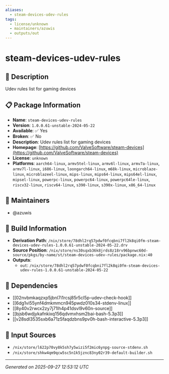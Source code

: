 ```yaml
---
aliases:
  - steam-devices-udev-rules
tags:
  - license/unknown
  - maintainers/azuwis
  - outputs/out
---
```


# steam-devices-udev-rules

## 📝 Description

Udev rules list for gaming devices

## 📋 Package Information

- **Name**: `steam-devices-udev-rules`
- **Version**: `1.0.0.61-unstable-2024-05-22`
- **Available**: ✅ Yes
- **Broken**: ✅ No
- **Description**: Udev rules list for gaming devices
- **Homepage**: [https://github.com/ValveSoftware/steam-devices](https://github.com/ValveSoftware/steam-devices)
- **License**: `unknown`
- **Platforms**: `aarch64-linux`, `armv5tel-linux`, `armv6l-linux`, `armv7a-linux`, `armv7l-linux`, `i686-linux`, `loongarch64-linux`, `m68k-linux`, `microblaze-linux`, `microblazeel-linux`, `mips-linux`, `mips64-linux`, `mips64el-linux`, `mipsel-linux`, `powerpc-linux`, `powerpc64-linux`, `powerpc64le-linux`, `riscv32-linux`, `riscv64-linux`, `s390-linux`, `s390x-linux`, `x86_64-linux`
## 👥 Maintainers

- @azuwis


## 🔧 Build Information

- **Derivation Path**: `/nix/store/78dhl2rq57pdwf0fcqbni7fl2k8qi0fm-steam-devices-udev-rules-1.0.0.61-unstable-2024-05-22.drv`
- **Source Position**: `/nix/store/ns30sqxb36k8jrds8z18rv96bpnwc60d-source/pkgs/by-name/st/steam-devices-udev-rules/package.nix:40`
- **Outputs**:
  - `out`:  `/nix/store/78dhl2rq57pdwf0fcqbni7fl2k8qi0fm-steam-devices-udev-rules-1.0.0.61-unstable-2024-05-22`

## 🔗 Dependencies

- [[02nvbmkaqzxp5jbnl7i1rcsj85r5cl5p-udev-check-hook]]
- [[6dg1vi55ynf4dmkmmcn945pwdz010s34-stdenv-linux]]
- [[8y40v2rwcx2zy7j71lh4p41dsvl9v60n-source]]
- [[bjsb6wdjykafnkixq156qdvmxhsm2bai-bash-5.3p3]]
- [[v28sdl3535sxb6a71z5faqdzbns9pv0h-bash-interactive-5.3p3]]

## 📁 Input Sources

- `/nix/store/l622p70vy8k5sh7y5wizi5f2mic6ynpg-source-stdenv.sh`
- `/nix/store/shkw4qm9qcw5sc5n1k5jznc83ny02r39-default-builder.sh`

---
*Generated on 2025-09-27 12:53:12 UTC*
